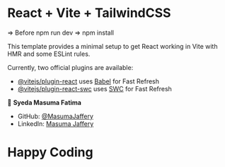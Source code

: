 # React + Vite + TailwindCSS
=> Before
npm run dev
=>
npm install

This template provides a minimal setup to get React working in Vite with HMR and some ESLint rules.

Currently, two official plugins are available:

- [@vitejs/plugin-react](https://github.com/vitejs/vite-plugin-react/blob/main/packages/plugin-react/README.md) uses [Babel](https://babeljs.io/) for Fast Refresh
- [@vitejs/plugin-react-swc](https://github.com/vitejs/vite-plugin-react-swc) uses [SWC](https://swc.rs/) for Fast Refresh


👤 **Syeda Masuma Fatima** 

- GitHub: [@MasumaJaffery](https://github.com/MasumaJaffery)
- LinkedIn: [Masuma Jaffery](https://www.linkedin.com/in/masuma-jaffery-797a29256/)

# Happy Coding 
